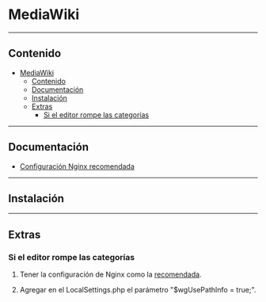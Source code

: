 # MediaWiki

---

## Contenido

- [MediaWiki](#mediawiki)
  - [Contenido](#contenido)
  - [Documentación](#documentación)
  - [Instalación](#instalación)
  - [Extras](#extras)
    - [Si el editor rompe las categorías](#si-el-editor-rompe-las-categorías)

---

## Documentación

- [Configuración Nginx recomendada](https://www.nginx.com/resources/wiki/start/topics/recipes/mediawiki/)

---

## Instalación

---

## Extras

### Si el editor rompe las categorías

1. Tener la configuración de Nginx como la [recomendada](#documentación).

2. Agregar en el LocalSettings.php el parámetro "$wgUsePathInfo = true;".

